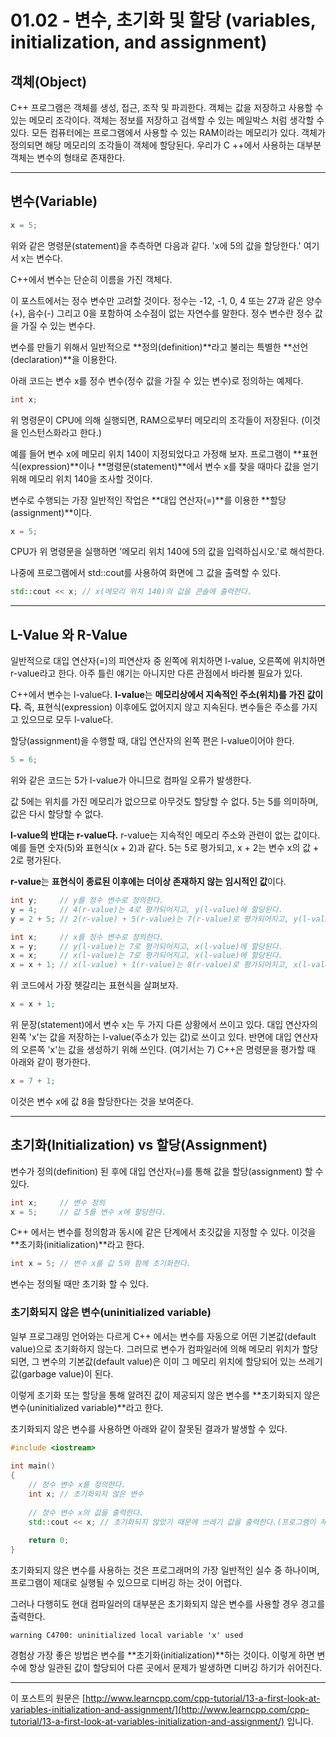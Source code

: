 # 01.02 - 변수, 초기화 및 할당 (variables, initialization, and assignment)

## 객체(Object)

C++ 프로그램은 객체를 생성, 접근, 조작 및 파괴한다. 객체는 값을 저장하고 사용할 수 있는 메모리 조각이다. 객체는 정보를 저장하고 검색할 수 있는 메일박스 처럼 생각할 수 있다. 모든 컴퓨터에는 프로그램에서 사용할 수 있는 RAM이라는 메모리가 있다. 객체가 정의되면 해당 메모리의 조각들이 객체에 할당된다. 우리가 C ++에서 사용하는 대부분 객체는 변수의 형태로 존재한다.

---

## 변수(Variable)

```cpp
x = 5;
```

위와 같은 명령문(statement)을 추측하면 다음과 같다. 'x에 5의 값을 할당한다.' 여기서 x는 변수다.

C++에서 변수는 단순히 이름을 가진 객체다.

이 포스트에서는 정수 변수만 고려할 것이다. 정수는 -12, -1, 0, 4 또는 27과 같은 양수(+), 음수(-) 그리고 0을 포함하여 소수점이 없는 자연수를 말한다. 정수 변수란 정수 값을 가질 수 있는 변수다.

변수를 만들기 위해서 일반적으로 **정의(definition)**라고 불리는 특별한 **선언(declaration)**을 이용한다.

아래 코드는 변수 x를 정수 변수(정수 값을 가질 수 있는 변수)로 정의하는 예제다.

```cpp
int x;
```

위 명령문이 CPU에 의해 실행되면, RAM으로부터 메모리의 조각들이 저장된다. (이것을 인스턴스화라고 한다.)

예를 들어 변수 x에 메모리 위치 140이 지정되었다고 가정해 보자. 프로그램이 **표현식(expression)**이나 **명령문(statement)**에서 변수 x를 찾을 때마다 값을 얻기 위해 메모리 위치 140을 조사할 것이다.

변수로 수행되는 가장 일반적인 작업은 **대입 연산자(=)**를 이용한 **할당(assignment)**이다.

```cpp
x = 5;
```

CPU가 위 명령문을 실행하면 '메모리 위치 140에 5의 값을 입력하십시오.'로 해석한다.

나중에 프로그램에서 std::cout를 사용하여 화면에 그 값을 출력할 수 있다.

```cpp
std::cout << x; // x(메모리 위치 140)의 값을 콘솔에 출력한다.
```

---



## L-Value 와 R-Value

일반적으로 대입 연산자(=)의 피연산자 중 왼쪽에 위치하면 l-value, 오른쪽에 위치하면 r-value라고 한다. 아주 틀린 얘기는 아니지만 다른 관점에서 바라볼 필요가 있다.

C++에서 변수는 l-value다. **l-value**는 **메모리상에서 지속적인 주소(위치)를 가진 값이다.** 즉, 표현식(expression) 이후에도 없어지지 않고 지속된다. 변수들은 주소를 가지고 있으므로 모두 l-value다.

할당(assignment)을 수행할 때, 대입 연산자의 왼쪽 편은 l-value이어야 한다.

```cpp
5 = 6;
```

위와 같은 코드는 5가 l-value가 아니므로 컴파일 오류가 발생한다.

값 5에는 위치를 가진 메모리가 없으므로 아무것도 할당할 수 없다. 5는 5를 의미하며, 값은 다시 할당할 수 없다.

**l-value의 반대는 r-value다.** r-value는 지속적인 메모리 주소와 관련이 없는 값이다. 예를 들면 숫자(5)와 표현식(x + 2)과 같다. 5는 5로 평가되고, x + 2는 변수 x의 값 + 2로 평가된다.

**r-value**는 **표현식이 종료된 이후에는 더이상 존재하지 않는 임시적인 값**이다.

```cpp
int y;     // y를 정수 변수로 정의한다.
y = 4;     // 4(r-value)는 4로 평가되어지고, y(l-value)에 할당된다.
y = 2 + 5; // 2(r-value) + 5(r-value)는 7(r-value)로 평가되어지고, y(l-value)에 할당된다.

int x;     // x를 정수 변수로 정의한다.
x = y;     // y(l-value)는 7로 평가되어지고, x(l-value)에 할당된다.
x = x;     // x(l-value)는 7로 평가되어지고, x(l-value)에 할당된다.
x = x + 1; // x(l-value) + 1(r-value)는 8(r-value)로 평가되어지고, x(l-value)에 할당된다.
```

위 코드에서 가장 헷갈리는 표현식을 살펴보자.

```cpp
x = x + 1;
```

위 문장(statement)에서 변수 x는 두 가지 다른 상황에서 쓰이고 있다. 대입 연산자의 왼쪽 'x'는 값을 저장하는 l-value(주소가 있는 값)로 쓰이고 있다. 반면에 대입 연산자의 오른쪽 'x'는 값을 생성하기 위해 쓰인다. (여기서는 7) C++은 명령문을 평가할 때 아래와 같이 평가한다.

```cpp
x = 7 + 1;
```

이것은 변수 x에 값 8을 할당한다는 것을 보여준다.

---

## 초기화(Initialization) vs 할당(Assignment)

변수가 정의(definition) 된 후에 대입 연산자(=)를 통해 값을 할당(assignment) 할 수 있다.

```cpp
int x;     // 변수 정의
x = 5;     // 값 5를 변수 x에 할당한다. 
```

C++ 에서는 변수를 정의함과 동시에 같은 단계에서 초깃값을 지정할 수 있다. 이것을 **초기화(initialization)**라고 한다.

```cpp
int x = 5; // 변수 x를 값 5와 함께 초기화한다.
```

변수는 정의될 때만 초기화 할 수 있다.

### 초기화되지 않은 변수(uninitialized variable)

일부 프로그래밍 언어와는 다르게 C++ 에서는 변수를 자동으로 어떤 기본값(default value)으로 초기화하지 않는다. 그러므로 변수가 컴파일러에 의해 메모리 위치가 할당되면, 그 변수의 기본값(default value)은 이미 그 메모리 위치에 할당되어 있는 쓰레기 값(garbage value)이 된다. 

이렇게 초기화 또는 할당을 통해 알려진 값이 제공되지 않은 변수를 **초기화되지 않은 변수(uninitialized variable)**라고 한다.

초기화되지 않은 변수를 사용하면 아래와 같이 잘못된 결과가 발생할 수 있다.

```cpp
#include <iostream>
 
int main()
{
    // 정수 변수 x를 정의한다.
    int x; // 초기화되지 않은 변수
    
    // 정수 변수 x의 값을 출력한다.
    std::cout << x; // 초기화되지 않았기 때문에 쓰레기 값을 출력한다.(프로그램이 제대로 실행된다.)
 
    return 0;
}
```

초기화되지 않은 변수를 사용하는 것은 프로그래머의 가장 일반적인 실수 중 하나이며, 프로그램이 제대로 실행될 수 있으므로 디버깅 하는 것이 어렵다.

그러나 다행히도 현대 컴파일러의 대부분은 초기화되지 않은 변수를 사용할 경우 경고를 출력한다.

```
warning C4700: uninitialized local variable 'x' used 
```

경험상 가장 좋은 방법은 변수를 **초기화(initialization)**하는 것이다. 이렇게 하면 변수에 항상 일관된 값이 할당되어 다른 곳에서 문제가 발생하면 디버깅 하기가 쉬어진다.

---

이 포스트의 원문은 [http://www.learncpp.com/cpp-tutorial/13-a-first-look-at-variables-initialization-and-assignment/](http://www.learncpp.com/cpp-tutorial/13-a-first-look-at-variables-initialization-and-assignment/) 입니다.
